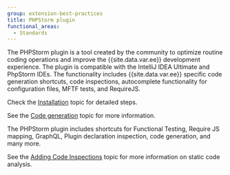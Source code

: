 ```yaml
---
group: extension-best-practices
title: PHPStorm plugin
functional_areas:
  - Standards
---
```


The PHPStorm plugin is a tool created by the community to optimize routine coding operations and improve the {{site.data.var.ee}} development experience. The plugin is compatible with the IntelliJ IDEA Ultimate and PhpStorm IDEs. The functionality includes {{site.data.var.ee}} specific code generation shortcuts, code inspections, autocomplete functionality for configuration files, MFTF tests, and RequireJS.

Check the [Installation]({{site.baseurl}}/guides/v2.3/ext-best-practices/phpstorm/installation.html) topic for detailed steps.

See the [Code generation]({{site.baseurl}}/guides/v2.3/ext-best-practices/phpstorm/code-generation.html) topic for more information.

The PHPStorm plugin includes shortcuts for Functional Testing, Require JS mapping, GraphQL, Plugin declaration inspection, code generation, and many more.

See the [Adding Code Inspections]({{site.baseurl}}/guides/v2.3/ext-best-practices/phpstorm/adding-code-inspections.html) topic for more information on static code analysis.
